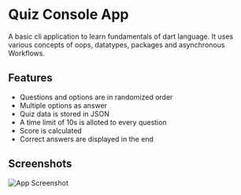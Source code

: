
# Quiz Console App

A basic cli application to learn fundamentals of dart language. It uses various concepts of oops, datatypes, packages and asynchronous Workflows.


## Features

- Questions and options are in randomized order
- Multiple options as answer
- Quiz data is stored in JSON
- A time limit of 10s is alloted to every question
- Score is calculated
- Correct answers are displayed in the end


## Screenshots

![App Screenshot](screenshots/ss1.jpg)


